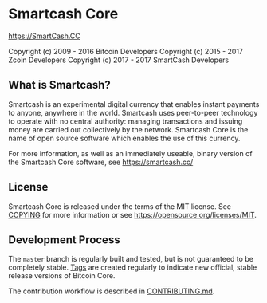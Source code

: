 Smartcash Core
=====================================

https://SmartCash.CC

 Copyright (c) 2009 - 2016 Bitcoin Developers
 Copyright (c) 2015 - 2017 Zcoin Developers
 Copyright (c) 2017 - 2017 SmartCash Developers

What is Smartcash?
----------------

Smartcash is an experimental digital currency that enables instant payments to
anyone, anywhere in the world. Smartcash uses peer-to-peer technology to operate
with no central authority: managing transactions and issuing money are carried
out collectively by the network. Smartcash Core is the name of open source
software which enables the use of this currency.

For more information, as well as an immediately useable, binary version of
the Smartcash Core software, see https://smartcash.cc/

License
-------

Smartcash Core is released under the terms of the MIT license. See [COPYING](COPYING) for more
information or see https://opensource.org/licenses/MIT.

Development Process
-------------------

The `master` branch is regularly built and tested, but is not guaranteed to be
completely stable. [Tags](https://github.com/smartcash/smartcash/tags) are created
regularly to indicate new official, stable release versions of Bitcoin Core.

The contribution workflow is described in [CONTRIBUTING.md](CONTRIBUTING.md).